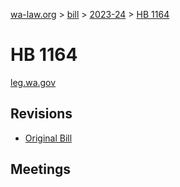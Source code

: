 [wa-law.org](/) > [bill](/bill/) > [2023-24](/bill/2023-24/) > [HB 1164](/bill/2023-24/hb/1164/)

# HB 1164
[leg.wa.gov](https://app.leg.wa.gov/billsummary?BillNumber=1164&Year=2023&Initiative=false)

## Revisions
* [Original Bill](1/)

## Meetings